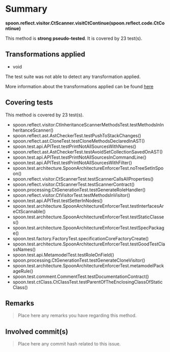 # Summary
**spoon.reflect.visitor.CtScanner.visitCtContinue(spoon.reflect.code.CtContinue)**

This method is **strong pseudo-tested**.
It is covered by 23 test(s). 


## Transformations applied

- void


The test suite was not able to detect any transformation applied.

More information about the transformations applied can be found [here](https://github.com/STAMP-project/pitest-descartes)

## Covering tests
This method is covered by 23 test(s).
* spoon.reflect.visitor.CtInheritanceScannerMethodsTest.testMethodsInInheritanceScanner()
* spoon.reflect.ast.AstCheckerTest.testPushToStackChanges()
* spoon.reflect.ast.CloneTest.testCloneMethodsDeclaredInAST()
* spoon.test.api.APITest.testPrintNotAllSourcesWithNames()
* spoon.reflect.ast.AstCheckerTest.testAvoidSetCollectionSavedOnAST()
* spoon.test.api.APITest.testPrintNotAllSourcesInCommandLine()
* spoon.test.api.APITest.testPrintNotAllSourcesWithFilter()
* spoon.test.architecture.SpoonArchitectureEnforcerTest.noTreeSetInSpoon()
* spoon.reflect.visitor.CtScannerTest.testScannerCallsAllProperties()
* spoon.reflect.visitor.CtScannerTest.testScannerContract()
* spoon.processing.CtGenerationTest.testGenerateRoleHandler()
* spoon.reflect.visitor.CtVisitorTest.testMethodsInVisitor()
* spoon.test.api.APITest.testSetterInNodes()
* spoon.test.architecture.SpoonArchitectureEnforcerTest.testInterfacesAreCtScannable()
* spoon.test.architecture.SpoonArchitectureEnforcerTest.testStaticClasses()
* spoon.test.architecture.SpoonArchitectureEnforcerTest.testSpecPackage()
* spoon.test.factory.FactoryTest.specificationCoreFactoryCreate()
* spoon.test.architecture.SpoonArchitectureEnforcerTest.testGoodTestClassNames()
* spoon.test.api.MetamodelTest.testRoleOnField()
* spoon.processing.CtGenerationTest.testGenerateCloneVisitor()
* spoon.test.architecture.SpoonArchitectureEnforcerTest.metamodelPackageRule()
* spoon.test.comment.CommentTest.testDocumentationContract()
* spoon.test.ctClass.CtClassTest.testParentOfTheEnclosingClassOfStaticClass()


## Remarks
> Place here any remarks you have regarding this method.

## Involved commit(s)

> Place here any commit hash related to this issue.
